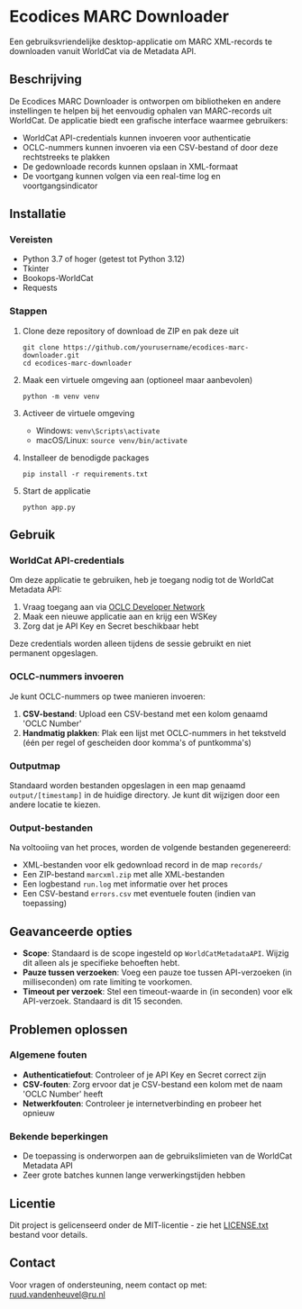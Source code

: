 # Ecodices MARC Downloader

Een gebruiksvriendelijke desktop-applicatie om MARC XML-records te downloaden vanuit WorldCat via de Metadata API.

## Beschrijving

De Ecodices MARC Downloader is ontworpen om bibliotheken en andere instellingen te helpen bij het eenvoudig ophalen van MARC-records uit WorldCat. De applicatie biedt een grafische interface waarmee gebruikers:

- WorldCat API-credentials kunnen invoeren voor authenticatie
- OCLC-nummers kunnen invoeren via een CSV-bestand of door deze rechtstreeks te plakken
- De gedownloade records kunnen opslaan in XML-formaat
- De voortgang kunnen volgen via een real-time log en voortgangsindicator

## Installatie

### Vereisten

- Python 3.7 of hoger (getest tot Python 3.12)
- Tkinter
- Bookops-WorldCat
- Requests

### Stappen

1. Clone deze repository of download de ZIP en pak deze uit
   ```
   git clone https://github.com/yourusername/ecodices-marc-downloader.git
   cd ecodices-marc-downloader
   ```

2. Maak een virtuele omgeving aan (optioneel maar aanbevolen)
   ```
   python -m venv venv
   ```

3. Activeer de virtuele omgeving
   - Windows: `venv\Scripts\activate`
   - macOS/Linux: `source venv/bin/activate`

4. Installeer de benodigde packages
   ```
   pip install -r requirements.txt
   ```

5. Start de applicatie
   ```
   python app.py
   ```

## Gebruik

### WorldCat API-credentials

Om deze applicatie te gebruiken, heb je toegang nodig tot de WorldCat Metadata API:

1. Vraag toegang aan via [OCLC Developer Network](https://www.oclc.org/developer/home.en.html)
2. Maak een nieuwe applicatie aan en krijg een WSKey
3. Zorg dat je API Key en Secret beschikbaar hebt

Deze credentials worden alleen tijdens de sessie gebruikt en niet permanent opgeslagen.

### OCLC-nummers invoeren

Je kunt OCLC-nummers op twee manieren invoeren:

1. **CSV-bestand**: Upload een CSV-bestand met een kolom genaamd 'OCLC Number'
2. **Handmatig plakken**: Plak een lijst met OCLC-nummers in het tekstveld (één per regel of gescheiden door komma's of puntkomma's)

### Outputmap

Standaard worden bestanden opgeslagen in een map genaamd `output/[timestamp]` in de huidige directory. Je kunt dit wijzigen door een andere locatie te kiezen.

### Output-bestanden

Na voltooiing van het proces, worden de volgende bestanden gegenereerd:

- XML-bestanden voor elk gedownload record in de map `records/`
- Een ZIP-bestand `marcxml.zip` met alle XML-bestanden
- Een logbestand `run.log` met informatie over het proces
- Een CSV-bestand `errors.csv` met eventuele fouten (indien van toepassing)

## Geavanceerde opties

- **Scope**: Standaard is de scope ingesteld op `WorldCatMetadataAPI`. Wijzig dit alleen als je specifieke behoeften hebt.
- **Pauze tussen verzoeken**: Voeg een pauze toe tussen API-verzoeken (in milliseconden) om rate limiting te voorkomen.
- **Timeout per verzoek**: Stel een timeout-waarde in (in seconden) voor elk API-verzoek. Standaard is dit 15 seconden.


## Problemen oplossen

### Algemene fouten

- **Authenticatiefout**: Controleer of je API Key en Secret correct zijn
- **CSV-fouten**: Zorg ervoor dat je CSV-bestand een kolom met de naam 'OCLC Number' heeft
- **Netwerkfouten**: Controleer je internetverbinding en probeer het opnieuw

### Bekende beperkingen

- De toepassing is onderworpen aan de gebruikslimieten van de WorldCat Metadata API
- Zeer grote batches kunnen lange verwerkingstijden hebben

## Licentie

Dit project is gelicenseerd onder de MIT-licentie - zie het [LICENSE.txt](LICENSE.txt) bestand voor details.

## Contact

Voor vragen of ondersteuning, neem contact op met: ruud.vandenheuvel@ru.nl
